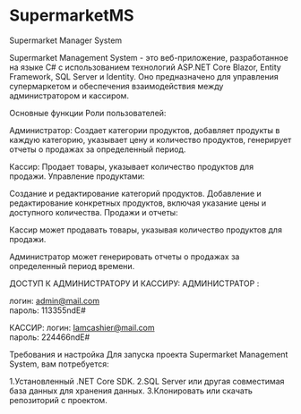# SupermarketMS
Supermarket Manager System

Supermarket Management System - это веб-приложение, разработанное на языке C# с использованием
технологий ASP.NET Core Blazor, 
Entity Framework, SQL Server и Identity. Оно предназначено для управления супермаркетом и обеспечения 
взаимодействия между администратором и кассиром.

Основные функции
Роли пользователей:

Администратор: Создает категории продуктов, добавляет продукты в каждую категорию,
указывает цену и количество продуктов, генерирует отчеты о продажах за определенный период.

Кассир: Продает товары, указывает количество продуктов для продажи.
Управление продуктами:

Создание и редактирование категорий продуктов.
Добавление и редактирование конкретных продуктов, включая указание цены и доступного количества.
Продажи и отчеты:

Кассир может продавать товары, указывая количество продуктов для продажи.

Администратор может генерировать отчеты о продажах за определенный период времени.

ДОСТУП К АДМИНИСТРАТОРУ И КАССИРУ:
АДМИНИСТРАТОР : 

логин: admin@mail.com   
пароль: 113355ndE#

КАССИР: 
логин: Iamcashier@mail.com  
пароль: 224466ndE#


Требования и настройка
Для запуска проекта Supermarket Management System, вам потребуется:

1.Установленный .NET Core SDK.
2.SQL Server или другая совместимая база данных для хранения данных.
3.Клонировать или скачать репозиторий с проектом.


